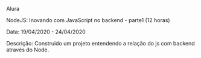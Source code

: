 Alura

NodeJS: Inovando com JavaScript no backend - parte1 (12 horas)

Data: 19/04/2020 - 24/04/2020

Descrição: Construido um projeto entendendo a relação do js com backend através do Node. 